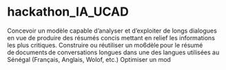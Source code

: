 # hackathon_IA_UCAD
Concevoir un modèle capable d’analyser et d’exploiter de longs dialogues en vue de produire des résumés concis mettant en relief les informations les plus critiques.   Construire ou réutiliser un mo6dèle pour le résumé de documents de conversations longues dans une des langues utilisées au Sénégal (Français, Anglais, Wolof, etc.)   Optimiser un mod
